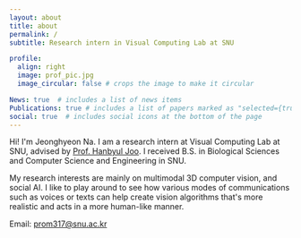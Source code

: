 ```yaml
---
layout: about
title: about
permalink: /
subtitle: Research intern in Visual Computing Lab at SNU

profile:
  align: right
  image: prof_pic.jpg
  image_circular: false # crops the image to make it circular

News: true  # includes a list of news items
Publications: true # includes a list of papers marked as "selected={true}"
social: true  # includes social icons at the bottom of the page
---
```


Hi! I'm Jeonghyeon Na. I am a research intern at Visual Computing Lab at SNU, advised by [Prof. Hanbyul Joo](https://jhugestar.github.io/). I received B.S. in Biological Sciences and Computer Science and Engineering in SNU.

My research interests are mainly on multimodal 3D computer vision, and social AI. I like to play around to see how various modes of communications such as voices or texts can help create vision algorithms that's more realistic and acts in a more human-like manner. 

Email: prom317@snu.ac.kr
